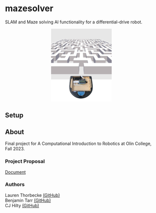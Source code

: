 # mazesolver
SLAM and Maze solving AI functionality for a differential-drive robot.

<p align="center"><img src="webcontent/mazehero.jpg" width="200"></p>

## Setup



## About
Final project for A Computational Introduction to Robotics at Olin College, Fall 2023.
### Project Proposal
[Document](https://docs.google.com/document/d/1L3BXcEkl5osFuVqbmQCFDE4t8YIIgyJ52Oca9ltionI/edit)
### Authors
Lauren Thorbecke [(GitHub)](https://github.com/laurent1171)\
Benjamin Tarr [(GitHub)](https://github.com/cmot17)\
CJ Hilty [(GitHub)](https://github.com/cjhi)


